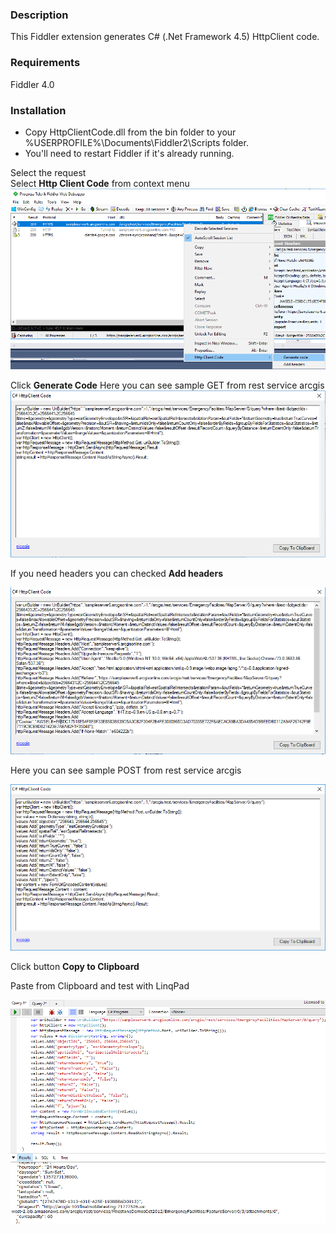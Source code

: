 ﻿### Description
This Fiddler extension generates C# (.Net Framework 4.5) HttpClient code.

### Requirements
Fiddler 4.0

### Installation

- Copy HttpClientCode.dll from the bin folder to your %USERPROFILE%\Documents\Fiddler2\Scripts folder.
- You'll need to restart Fiddler if it's already running.


Select the request</br>
Select <b>Http Client Code</b> from context menu
![Httpclientcode](images/httpclientcode.png)

Click <b>Generate Code</b>
Here you can see sample GET from rest service arcgis
![Httpclientcodeform](images/httpclientcodeformget.png)

If you need headers you can checked <b>Add headers</b>

![Httpclientcodeformheaders](images/httpclientcodeformheadersget.png)

Here you can see sample POST from rest service arcgis

![Httpclientcodeformpost](images/httpclientcodeformpost.png)

Click button <b>Copy to Clipboard</b>

Paste from Clipboard and test with LinqPad

![Httpclientcodelinqpad](images/httpclientcodelinqpad.png)










